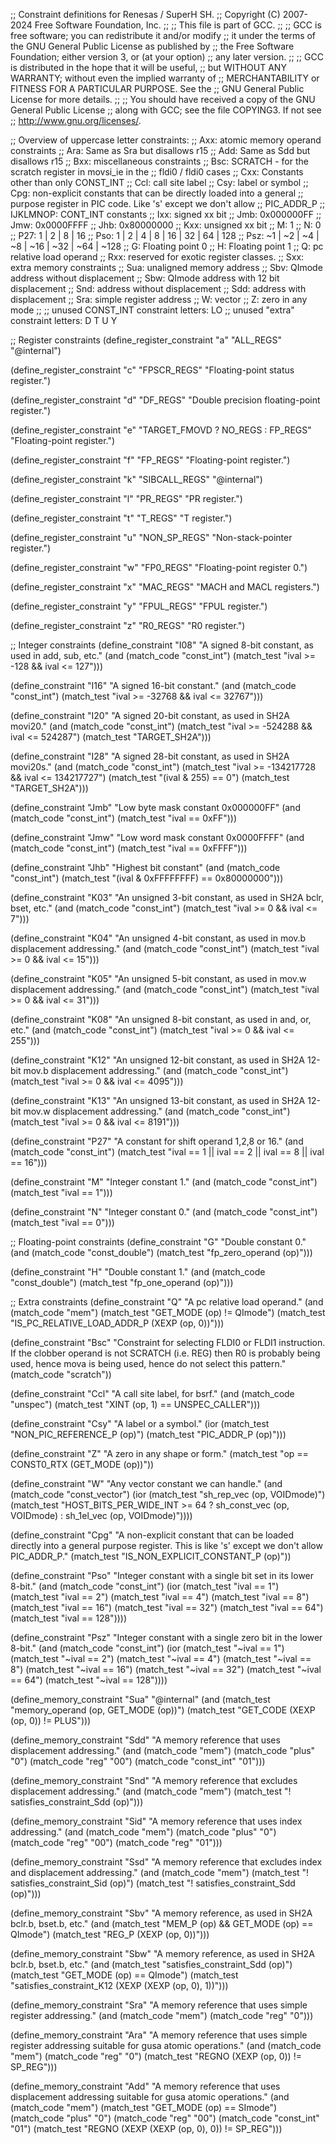 ;; Constraint definitions for Renesas / SuperH SH.
;; Copyright (C) 2007-2024 Free Software Foundation, Inc.
;;
;; This file is part of GCC.
;;
;; GCC is free software; you can redistribute it and/or modify
;; it under the terms of the GNU General Public License as published by
;; the Free Software Foundation; either version 3, or (at your option)
;; any later version.
;;
;; GCC is distributed in the hope that it will be useful,
;; but WITHOUT ANY WARRANTY; without even the implied warranty of
;; MERCHANTABILITY or FITNESS FOR A PARTICULAR PURPOSE.  See the
;; GNU General Public License for more details.
;;
;; You should have received a copy of the GNU General Public License
;; along with GCC; see the file COPYING3.  If not see
;; <http://www.gnu.org/licenses/>.

;; Overview of uppercase letter constraints:
;; Axx: atomic memory operand constraints
;;  Ara: Same as Sra but disallows r15
;;  Add: Same as Sdd but disallows r15
;; Bxx: miscellaneous constraints
;;  Bsc: SCRATCH - for the scratch register in movsi_ie in the
;;       fldi0 / fldi0 cases
;; Cxx: Constants other than only CONST_INT
;;  Ccl: call site label
;;  Csy: label or symbol
;;  Cpg: non-explicit constants that can be directly loaded into a general
;;       purpose register in PIC code.  Like 's' except we don't allow
;;       PIC_ADDR_P
;; IJKLMNOP: CONT_INT constants
;;  Ixx: signed xx bit
;;  Jmb: 0x000000FF
;;  Jmw: 0x0000FFFF
;;  Jhb: 0x80000000
;;  Kxx: unsigned xx bit
;;  M: 1
;;  N: 0
;;  P27: 1 | 2 | 8 | 16
;;  Pso: 1 | 2 | 4 | 8 | 16 | 32 | 64 | 128
;;  Psz: ~1 | ~2 | ~4 | ~8 | ~16 | ~32 | ~64 | ~128
;; G: Floating point 0
;; H: Floating point 1
;; Q: pc relative load operand
;; Rxx: reserved for exotic register classes.
;; Sxx: extra memory constraints
;;  Sua: unaligned memory address
;;  Sbv: QImode address without displacement
;;  Sbw: QImode address with 12 bit displacement
;;  Snd: address without displacement
;;  Sdd: address with displacement
;;  Sra: simple register address
;; W: vector
;; Z: zero in any mode
;;
;; unused CONST_INT constraint letters: LO
;; unused "extra" constraint letters: D T U Y

;; Register constraints
(define_register_constraint "a" "ALL_REGS"
  "@internal")

(define_register_constraint "c" "FPSCR_REGS"
  "Floating-point status register.")

(define_register_constraint "d" "DF_REGS"
  "Double precision floating-point register.")

(define_register_constraint "e" "TARGET_FMOVD ? NO_REGS : FP_REGS"
  "Floating-point register.")

(define_register_constraint "f" "FP_REGS"
  "Floating-point register.")

(define_register_constraint "k" "SIBCALL_REGS"
  "@internal")

(define_register_constraint "l" "PR_REGS"
  "PR register.")

(define_register_constraint "t" "T_REGS"
  "T register.")

(define_register_constraint "u" "NON_SP_REGS"
  "Non-stack-pointer register.")

(define_register_constraint "w" "FP0_REGS"
  "Floating-point register 0.")

(define_register_constraint "x" "MAC_REGS"
  "MACH and MACL registers.")

(define_register_constraint "y" "FPUL_REGS"
  "FPUL register.")

(define_register_constraint "z" "R0_REGS"
  "R0 register.")

;; Integer constraints
(define_constraint "I08"
  "A signed 8-bit constant, as used in add, sub, etc."
  (and (match_code "const_int")
       (match_test "ival >= -128 && ival <= 127")))

(define_constraint "I16"
  "A signed 16-bit constant."
  (and (match_code "const_int")
       (match_test "ival >= -32768 && ival <= 32767")))

(define_constraint "I20"
  "A signed 20-bit constant, as used in SH2A movi20."
  (and (match_code "const_int")
       (match_test "ival >= -524288 && ival <= 524287")
       (match_test "TARGET_SH2A")))

(define_constraint "I28"
  "A signed 28-bit constant, as used in SH2A movi20s."
  (and (match_code "const_int")
       (match_test "ival >=  -134217728 && ival <= 134217727")
       (match_test "(ival & 255) == 0")
       (match_test "TARGET_SH2A")))

(define_constraint "Jmb"
  "Low byte mask constant 0x000000FF"
  (and (match_code "const_int")
       (match_test "ival == 0xFF")))

(define_constraint "Jmw"
  "Low word mask constant 0x0000FFFF"
  (and (match_code "const_int")
       (match_test "ival == 0xFFFF")))

(define_constraint "Jhb"
  "Highest bit constant"
  (and (match_code "const_int")
       (match_test "(ival & 0xFFFFFFFF) == 0x80000000")))

(define_constraint "K03"
  "An unsigned 3-bit constant, as used in SH2A bclr, bset, etc."
  (and (match_code "const_int")
       (match_test "ival >= 0 && ival <= 7")))

(define_constraint "K04"
  "An unsigned 4-bit constant, as used in mov.b displacement addressing."
  (and (match_code "const_int")
       (match_test "ival >= 0 && ival <= 15")))

(define_constraint "K05"
  "An unsigned 5-bit constant, as used in mov.w displacement addressing."
  (and (match_code "const_int")
       (match_test "ival >= 0 && ival <= 31")))

(define_constraint "K08"
  "An unsigned 8-bit constant, as used in and, or, etc."
  (and (match_code "const_int")
       (match_test "ival >= 0 && ival <= 255")))
 
(define_constraint "K12"
  "An unsigned 12-bit constant, as used in SH2A 12-bit mov.b displacement
   addressing."
  (and (match_code "const_int")
       (match_test "ival >= 0 && ival <= 4095")))

(define_constraint "K13"
  "An unsigned 13-bit constant, as used in SH2A 12-bit mov.w displacement
   addressing."
  (and (match_code "const_int")
       (match_test "ival >= 0 && ival <= 8191")))

(define_constraint "P27"
  "A constant for shift operand 1,2,8 or 16."
  (and (match_code "const_int")
       (match_test "ival == 1 || ival == 2 || ival == 8 || ival == 16")))

(define_constraint "M"
  "Integer constant 1."
  (and (match_code "const_int")
       (match_test "ival == 1")))

(define_constraint "N"
  "Integer constant 0."
  (and (match_code "const_int")
       (match_test "ival == 0")))

;; Floating-point constraints
(define_constraint "G"
  "Double constant 0."
  (and (match_code "const_double")
       (match_test "fp_zero_operand (op)")))

(define_constraint "H"
  "Double constant 1."
  (and (match_code "const_double")
       (match_test "fp_one_operand (op)")))

;; Extra constraints
(define_constraint "Q"
  "A pc relative load operand."
  (and (match_code "mem")
       (match_test "GET_MODE (op) != QImode")
       (match_test "IS_PC_RELATIVE_LOAD_ADDR_P (XEXP (op, 0))")))

(define_constraint "Bsc"
  "Constraint for selecting FLDI0 or FLDI1 instruction.  If the clobber
   operand is not SCRATCH (i.e. REG) then R0 is probably being used,
   hence mova is being used, hence do not select this pattern."
  (match_code "scratch"))

(define_constraint "Ccl"
  "A call site label, for bsrf."
  (and (match_code "unspec")
       (match_test "XINT (op, 1) == UNSPEC_CALLER")))

(define_constraint "Csy"
  "A label or a symbol."
  (ior (match_test "NON_PIC_REFERENCE_P (op)")
       (match_test "PIC_ADDR_P (op)")))

(define_constraint "Z"
  "A zero in any shape or form."
  (match_test "op == CONST0_RTX (GET_MODE (op))"))

(define_constraint "W"
  "Any vector constant we can handle."
  (and (match_code "const_vector")
       (ior (match_test "sh_rep_vec (op, VOIDmode)")
	    (match_test "HOST_BITS_PER_WIDE_INT >= 64
			 ? sh_const_vec (op, VOIDmode)
			 : sh_1el_vec (op, VOIDmode)"))))

(define_constraint "Cpg"
  "A non-explicit constant that can be loaded directly into a general
   purpose register.  This is like 's' except we don't allow
   PIC_ADDR_P."
  (match_test "IS_NON_EXPLICIT_CONSTANT_P (op)"))

(define_constraint "Pso"
  "Integer constant with a single bit set in its lower 8-bit."
  (and (match_code "const_int")
       (ior (match_test "ival == 1")
	    (match_test "ival == 2")
	    (match_test "ival == 4")
	    (match_test "ival == 8")
	    (match_test "ival == 16")
	    (match_test "ival == 32")
	    (match_test "ival == 64")
	    (match_test "ival == 128"))))

(define_constraint "Psz"
  "Integer constant with a single zero bit in the lower 8-bit."
  (and (match_code "const_int")
       (ior (match_test "~ival == 1")
	    (match_test "~ival == 2")
	    (match_test "~ival == 4")
	    (match_test "~ival == 8")
	    (match_test "~ival == 16")
	    (match_test "~ival == 32")
	    (match_test "~ival == 64")
	    (match_test "~ival == 128"))))

(define_memory_constraint "Sua"
  "@internal"
  (and (match_test "memory_operand (op, GET_MODE (op))")
       (match_test "GET_CODE (XEXP (op, 0)) != PLUS")))

(define_memory_constraint "Sdd"
  "A memory reference that uses displacement addressing."
  (and (match_code "mem")
       (match_code "plus" "0")
       (match_code "reg" "00")
       (match_code "const_int" "01")))

(define_memory_constraint "Snd"
  "A memory reference that excludes displacement addressing."
  (and (match_code "mem")
       (match_test "! satisfies_constraint_Sdd (op)")))

(define_memory_constraint "Sid"
  "A memory reference that uses index addressing."
  (and (match_code "mem")
       (match_code "plus" "0")
       (match_code "reg" "00")
       (match_code "reg" "01")))

(define_memory_constraint "Ssd"
  "A memory reference that excludes index and displacement addressing."
  (and (match_code "mem")
       (match_test "! satisfies_constraint_Sid (op)")
       (match_test "! satisfies_constraint_Sdd (op)")))

(define_memory_constraint "Sbv"
  "A memory reference, as used in SH2A bclr.b, bset.b, etc."
  (and (match_test "MEM_P (op) && GET_MODE (op) == QImode")
       (match_test "REG_P (XEXP (op, 0))")))

(define_memory_constraint "Sbw"
  "A memory reference, as used in SH2A bclr.b, bset.b, etc."
  (and (match_test "satisfies_constraint_Sdd (op)")
       (match_test "GET_MODE (op) == QImode")
       (match_test "satisfies_constraint_K12 (XEXP (XEXP (op, 0), 1))")))

(define_memory_constraint "Sra"
  "A memory reference that uses simple register addressing."
  (and (match_code "mem")
       (match_code "reg" "0")))

(define_memory_constraint "Ara"
  "A memory reference that uses simple register addressing suitable for
   gusa atomic operations."
  (and (match_code "mem")
       (match_code "reg" "0")
       (match_test "REGNO (XEXP (op, 0)) != SP_REG")))

(define_memory_constraint "Add"
  "A memory reference that uses displacement addressing suitable for
   gusa atomic operations."
  (and (match_code "mem")
       (match_test "GET_MODE (op) == SImode")
       (match_code "plus" "0")
       (match_code "reg" "00")
       (match_code "const_int" "01")
       (match_test "REGNO (XEXP (XEXP (op, 0), 0)) != SP_REG")))
